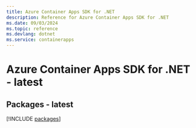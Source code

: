 ```yaml
---
title: Azure Container Apps SDK for .NET
description: Reference for Azure Container Apps SDK for .NET
ms.date: 09/03/2024
ms.topic: reference
ms.devlang: dotnet
ms.service: containerapps
---
```

# Azure Container Apps SDK for .NET - latest
## Packages - latest
[!INCLUDE [packages](container-apps-index.md)]